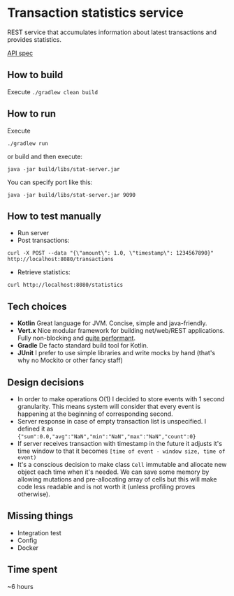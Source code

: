 Transaction statistics service
=
REST service that accumulates information about latest transactions and provides statistics.

[API spec](src/main/resources/api.yaml)  

How to build
-
Execute `./gradlew clean build`

How to run
-
Execute 

```
./gradlew run
```

or build and then execute:

```
java -jar build/libs/stat-server.jar
``` 
You can specify port like this: 
```
java -jar build/libs/stat-server.jar 9090
``` 

How to test manually
-
* Run server
* Post transactions:
```
curl -X POST --data "{\"amount\": 1.0, \"timestamp\": 1234567890}" http://localhost:8080/transactions
```
* Retrieve statistics:
```
curl http://localhost:8080/statistics
```


Tech choices
-
* **Kotlin**
Great language for JVM. Concise, simple and java-friendly. 
* **Vert.x** 
Nice modular framework for building net/web/REST applications. Fully non-blocking and [quite performant](https://www.techempower.com/benchmarks/#section=data-r14&hw=ph&test=json&f=zffh7j-zik0zj-zik0zj-zik0zj-zik0zj-zijbpb-9zldr).
* **Gradle** 
De facto standard build tool for Kotlin.  
* **JUnit**
I prefer to use simple libraries and write mocks by hand (that's why no Mockito or other fancy staff)

Design decisions
-
* In order to make operations O(1) I decided to store events with 1 second granularity. 
This means system will consider that every event is happening at the beginning of corresponding second.
* Server response in case of empty transaction list is unspecified. I defined it as
`{"sum":0.0,"avg":"NaN","min":"NaN","max":"NaN","count":0}`  
* If server receives transaction with timestamp in the future it adjusts it's time window
to that it becomes `[time of event - window size, time of event)`   
* It's a conscious decision to make class `Cell` immutable and allocate new object each time 
 when it's needed. We can save some memory by allowing mutations and pre-allocating array of cells
 but this will make code less readable and is not worth it (unless profiling proves otherwise).

Missing things
-
* Integration test
* Config
* Docker

Time spent
-
~6 hours
